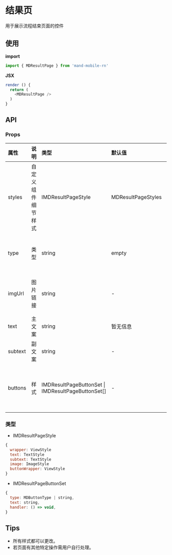 # 结果页

用于展示流程结束页面的控件

## 使用

**import**

```js
import { MDResultPage } from 'mand-mobile-rn'
```

**JSX**

```js
render () {
  return (
    <MDResultPage />
  )
}
```

## API

### Props

| 属性    | 说明               | 类型                                               | 默认值             | 必须 | 备注         |
| :------ | :----------------- | :------------------------------------------------- | :----------------- | :--- | :----------- |
| styles  | 自定义组件细节样式 | IMDResultPageStyle                                 | MDResultPageStyles | N    | -            |
| type    | 类型               | string                                             | empty              | N    | 结果页类型   |
| imgUrl  | 图片链接           | string                                             | -                  | N    | 空信息图片   |
| text    | 主文案             | string                                             | 暂无信息           | N    |              |
| subtext | 副文案             | string                                             | -                  | N    |              |
| buttons | 样式               | IMDResultPageButtonSet \| IMDResultPageButtonSet[] | -                  | N    | 按钮对象数组 |

### 类型

- IMDResultPageStyle

```js
{
  wrapper: ViewStyle
  text: TextStyle
  subtext: TextStyle
  image: ImageStyle
  buttonWrapper: ViewStyle
}
```

- IMDResultPageButtonSet

```js
{
  type: MDButtonType | string,
  text: string,
  handler: () => void,
}
```

## Tips

- 所有样式都可以更改。
- 若页面有其他特定操作需用户自行处理。
